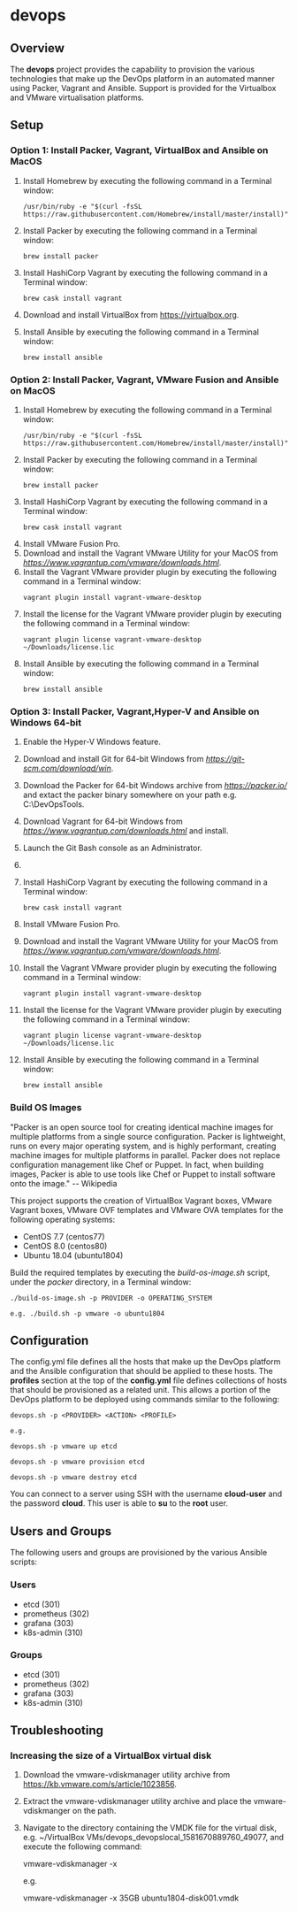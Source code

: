 # devops

## Overview

The **devops** project provides the capability to provision the various technologies that make up the DevOps platform in an automated manner using Packer, Vagrant and Ansible. Support is provided for the Virtualbox and VMware virtualisation platforms.

## Setup

### Option 1: Install Packer, Vagrant, VirtualBox and Ansible on MacOS

1. Install Homebrew by executing the following command in a Terminal window:
	```
	/usr/bin/ruby -e "$(curl -fsSL https://raw.githubusercontent.com/Homebrew/install/master/install)"
	```
2. Install Packer by executing the following command in a Terminal window:
	```
	brew install packer
	```
3. Install HashiCorp Vagrant by executing the following command in a Terminal window:
	```
	brew cask install vagrant
	```
4. Download and install VirtualBox from https://virtualbox.org.

5. Install Ansible by executing the following command in a Terminal window:
	```
	brew install ansible
	```


### Option 2: Install Packer, Vagrant, VMware Fusion and Ansible on MacOS

1. Install Homebrew by executing the following command in a Terminal window:
	```
	/usr/bin/ruby -e "$(curl -fsSL https://raw.githubusercontent.com/Homebrew/install/master/install)"
	```
2. Install Packer by executing the following command in a Terminal window:
	```
	brew install packer
	```
3. Install HashiCorp Vagrant by executing the following command in a Terminal window:
	```
	brew cask install vagrant
	```
4. Install VMware Fusion Pro.
5. Download and install the Vagrant VMware Utility for your MacOS from *https://www.vagrantup.com/vmware/downloads.html*.
6. Install the Vagrant VMware provider plugin by executing the following command in a Terminal window:
	```
	vagrant plugin install vagrant-vmware-desktop
	```
7. Install the license for the Vagrant VMware provider plugin by executing the following command in a Terminal window:
	```
	vagrant plugin license vagrant-vmware-desktop ~/Downloads/license.lic
	```
8. Install Ansible by executing the following command in a Terminal window:
	```
	brew install ansible
	```


### Option 3: Install Packer, Vagrant,Hyper-V and Ansible on Windows 64-bit

1. Enable the Hyper-V Windows feature.

2. Download and install Git for 64-bit Windows from *https://git-scm.com/download/win*.

3. Download the Packer for 64-bit Windows archive from *https://packer.io/* and extact the packer binary somewhere on your path e.g. C:\DevOpsTools.

4. Download Vagrant for 64-bit Windows from *https://www.vagrantup.com/downloads.html* and install.

5. Launch the Git Bash console as an Administrator.

6. 




3. Install HashiCorp Vagrant by executing the following command in a Terminal window:
	```
	brew cask install vagrant
	```
4. Install VMware Fusion Pro.
5. Download and install the Vagrant VMware Utility for your MacOS from *https://www.vagrantup.com/vmware/downloads.html*.
6. Install the Vagrant VMware provider plugin by executing the following command in a Terminal window:
	```
	vagrant plugin install vagrant-vmware-desktop
	```
7. Install the license for the Vagrant VMware provider plugin by executing the following command in a Terminal window:
	```
	vagrant plugin license vagrant-vmware-desktop ~/Downloads/license.lic
	```
8. Install Ansible by executing the following command in a Terminal window:
	```
	brew install ansible
	```

### Build OS Images

"Packer is an open source tool for creating identical machine images for multiple platforms
from a single source configuration. Packer is lightweight, runs on every major operating
system, and is highly performant, creating machine images for multiple platforms in parallel.
Packer does not replace configuration management like Chef or Puppet. In fact, when building
images, Packer is able to use tools like Chef or Puppet to install software onto the image."
-- Wikipedia

This project supports the creation of VirtualBox Vagrant boxes, VMware Vagrant boxes, VMware OVF templates and VMware OVA templates for the following operating systems:

- CentOS 7.7 (centos77)
- CentOS 8.0 (centos80)
- Ubuntu 18.04 (ubuntu1804)

Build the required templates by executing the *build-os-image.sh* script, under the *packer* directory, in a Terminal window:
```
./build-os-image.sh -p PROVIDER -o OPERATING_SYSTEM

e.g. ./build.sh -p vmware -o ubuntu1804
```


## Configuration

The config.yml file defines all the hosts that make up the DevOps platform and the
Ansible configuration that should be applied to these hosts. The **profiles** section
at the top of the **config.yml** file defines collections of hosts that should be
provisioned as a related unit. This allows a portion of the DevOps platform to be
deployed using commands similar to the following:

```
devops.sh -p <PROVIDER> <ACTION> <PROFILE>

e.g.

devops.sh -p vmware up etcd

devops.sh -p vmware provision etcd

devops.sh -p vmware destroy etcd
```

You can connect to a server using SSH with the username **cloud-user** and the password **cloud**. This user is able to **su** to the **root** user.

## Users and Groups

The following users and groups are provisioned by the various Ansible scripts:

### Users

* etcd (301)
* prometheus (302)
* grafana (303)
* k8s-admin (310)


### Groups

* etcd (301)
* prometheus (302)
* grafana (303)
* k8s-admin (310)


## Troubleshooting

### Increasing the size of a VirtualBox virtual disk

1. Download the vmware-vdiskmanager utility archive from https://kb.vmware.com/s/article/1023856.

2. Extract the vmware-vdiskmanager utility archive and place the vmware-vdiskmanger on the path.

3. Navigate to the directory containing the VMDK file for the virtual disk, e.g. 
   ~/VirtualBox VMs/devops_devopslocal_1581670889760_49077, and execute the following command:
   
   vmware-vdiskmanager -x <size> <virtual disk file>
   
   e.g. 
   
   vmware-vdiskmanager -x 35GB ubuntu1804-disk001.vmdk 
  
   

